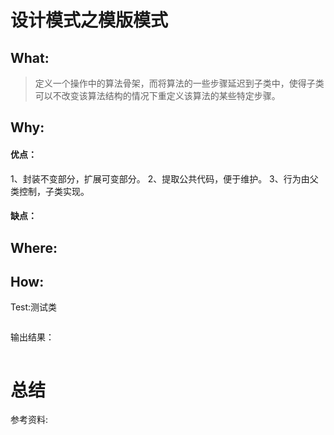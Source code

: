 # 设计模式之模版模式
## What:
>定义一个操作中的算法骨架，而将算法的一些步骤延迟到子类中，使得子类可以不改变该算法结构的情况下重定义该算法的某些特定步骤。



## Why:
#### 优点：
1、封装不变部分，扩展可变部分。 
2、提取公共代码，便于维护。 
3、行为由父类控制，子类实现。

#### 缺点：


## Where:


## How:





Test:测试类
```java

```
输出结果：
```java

```



# 总结

参考资料:

